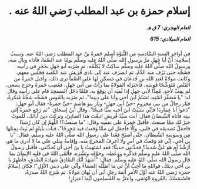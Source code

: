 <h1 dir="rtl">إسلام حمزة بن عبد المطلب رَضي اللهُ عنه .</h1>

<h5 dir="rtl">العام الهجري:  7  ق هـ

العام الميلادي: 615

</h5>

<p dir="rtl">في أواخِرِ السنةِ السَّادسةِ من النُّبوَّةِ أسلم حَمزةُ بنُ عبد المطلب رَضي اللهُ عنه. وسببُ إسلامِه: أنَّ أبا جَهلٍ مرَّ برسولِ الله صلَّى اللهُ عليه وسلَّم يومًا عند الصَّفا، فآذاه ونال منه، ورسولُ الله صلَّى اللهُ عليه وسلَّم ساكِتٌ لا يُكلِّمُه، ثم ضَرَبه أبو جَهلٍ بحَجَرٍ في رأسِه فشَجَّه حتى نَزَف منه الدَّمُ، ثم انصَرَف عنه إلى نادي قُرَيشٍ عند الكعبةِ فجَلَس معهم، وكانت مولاةٌ لعَبدِ الله بنِ جُدعانَ في مَسكَنٍ لها على الصَّفا ترى ذلك، وأقبل حَمزةُ من القَنْصِ مُتَوَشِّحًا قَوسَه، فأخبَرَتْه المَولاةُ بما رأتْ من أبي جَهلٍ، فغَضِب حَمزةُ وخرَج يسعى، لم يقِفْ لأحدٍ، مُعِدًّا لأبي جهلٍ إذا لَقيَه أن يوقِعَ به، فلمَّا دَخَل المسجِدَ قام على رأسِه وقال له: "يا مُصَفِّرَ اسْتِهِ، تَشتُمُ ابنَ أخي وأنا على دِينِه!"، ثم ضَرَبه بالقَوسِ فشَجَّه شجَّةً مُنكرةً، فثار رجالٌ من بني مخزومٍ -حيِّ أبي جهلٍ- وثار بنو هاشمٍ -حيِّ حمزةَ- فقال أبو جهلٍ: "دَعوا أبا عِمارةَ! فإنِّي سَبَبتُ ابنَ أخيه سبًّا قبيحًا".
وقال ابنُ إسحاقَ: "ثم رَجَع حمزةُ إلى بيتِه فأتاه الشَّيطانُ فقال: أنت سيِّدُ قُريشٍ اتبعْتَ هذا الصابِئَ، وتركتَ دينَ آبائك، لَلموتُ خيرٌ لك ممَّا صنعتَ. فأقبلَ حَمزةُ على نفسِه وقال: "ما صنعتُ؟! اللَّهمَّ إن كان رُشدًا فاجعَلْ تَصديقَه في قلبي، وإلَّا فاجعَل لي ممَّا وَقعتُ فيه مَخرجًا"، فبات بلَيلةٍ لم يَبِتْ بِمِثلها مِن وَسوسةِ الشَّيطانِ، حتَّى أصبَحَ فغَدا على رسولِ الله صلَّى اللهُ عليه وسلَّم، فقال: "يا بن أخي، إنِّي قد وَقعتُ في أمرٍ ولا أعرِفُ المَخرجَ منه، وإقامةُ مِثلي على ما لا أدري ما هو، أرُشْدٌ أم هو غَيٌّ شَديدٌ؟ فحدِّثني حديثًا؛ فقدِ اشتَهيتُ يا بنَ أخي أن تُحدِّثَني، فأقبل رسولُ الله صلَّى اللهُ عليه وسلَّم فذكَّره ووَعَظه، وخوَّفَه وبَشَّرَه، فألقَى اللهُ في قلبِه الإيمانَ بما قال رسولُ الله صلَّى اللهُ عليه وسلَّم. فقال: "أشهَدُ أنَّك الصَّادِقُ شهادةَ الصِّدقِ، فأظهِرْ يا بن أخي دينَكَ، فواللهِ ما أُحِبُّ أنَّ لي ما أظلَّتْه السماءُ وأنِّي على ديني الأوَّلِ"؛ فكان إسلامُ حمزةَ رَضي اللهُ عنه أوَّلَ الأمرِ أنَفةَ رجلٍ أبَى أن يُهانَ مَولاهُ، ثم شَرَح اللهُ صدرَهُ، فاسْتمَسْكَ بالعُروةِ الوُثقى، واعتَزَّ به المُسلِمون أيَّما اعتِزازٍ!</p></br>
